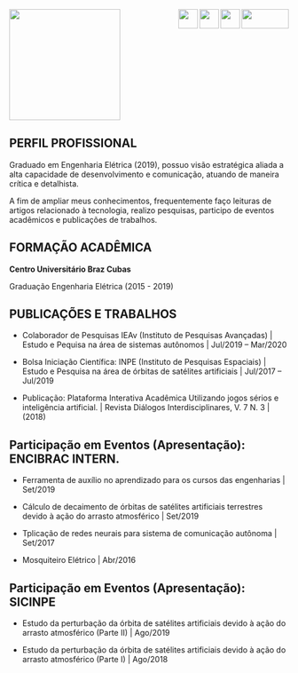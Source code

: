 
<img align="left" width="200" height="200" src="https://avatars2.githubusercontent.com/u/59963253?s=460&amp;u=7323bedc1340e20783e611ce1f8061503281255f&amp;v=4">

<a href="mailto:rodolfoshimotsu@gmail.com?subject=contato_curriculo">
  <img align="right" width="85" height="35" src="https://ssl.gstatic.com/ui/v1/icons/mail/rfr/logo_gmail_lockup_default_1x.png"><a/>
  
<a href="https://www.facebook.com/slyu89/">
  <img align="right" width="35" height="35" src="https://facebookbrand.com/wp-content/uploads/2019/04/f_logo_RGB-Hex-Blue_512.png?w=512&amp;h=512"><a/>
  
<a href="https://www.linkedin.com/in/rodolfo-lyu-shimotsu-127860179/">
  <img align="right" width="35" height="35" src="https://content.linkedin.com/content/dam/me/business/en-us/amp/brand-site/v2/bg/LI-Bug.svg.original.svg"><a/>

<a href="https://github.com/shimotsulyu">
  <img align="right" width="35" height="35" src="https://github.githubassets.com/images/modules/logos_page/GitHub-Mark.png"><a/>
<br clear="both"/>

## PERFIL PROFISSIONAL
Graduado em Engenharia Elétrica (2019), possuo visão estratégica aliada a alta capacidade de desenvolvimento e comunicação, atuando de maneira crítica e detalhista.

A fim de ampliar meus conhecimentos, frequentemente faço leituras de artigos relacionado à tecnologia, realizo pesquisas, participo de eventos acadêmicos e publicações de trabalhos.

## FORMAÇÃO ACADÊMICA
**Centro Universitário Braz Cubas**

Graduação Engenharia Elétrica (2015 - 2019)

## PUBLICAÇÕES E TRABALHOS
- Colaborador de Pesquisas IEAv (Instituto de Pesquisas Avançadas) | Estudo e Pequisa na área de sistemas autônomos | Jul/2019 – Mar/2020

- Bolsa Iniciação Científica: INPE (Instituto de Pesquisas Espaciais) | Estudo e Pesquisa na área de órbitas de satélites artificiais | Jul/2017 – Jul/2019

- Publicação: Plataforma Interativa Acadêmica Utilizando jogos sérios e inteligência artificial. | Revista Diálogos Interdisciplinares, V. 7 N. 3 | (2018)

## Participação em Eventos (Apresentação): ENCIBRAC INTERN.
- Ferramenta de auxílio no aprendizado para os cursos das engenharias | Set/2019

- Cálculo de decaimento de órbitas de satélites artificiais terrestres devido à ação do arrasto atmosférico | Set/2019

- Tplicação de redes neurais para sistema de comunicação autônoma | Set/2017

- Mosquiteiro Elétrico | Abr/2016

## Participação em Eventos (Apresentação): SICINPE
- Estudo da perturbação da órbita de satélites artificiais devido à ação do arrasto atmosférico (Parte II) | Ago/2019

- Estudo da perturbação da órbita de satélites artificiais devido à ação do arrasto atmosférico (Parte I) | Ago/2018
